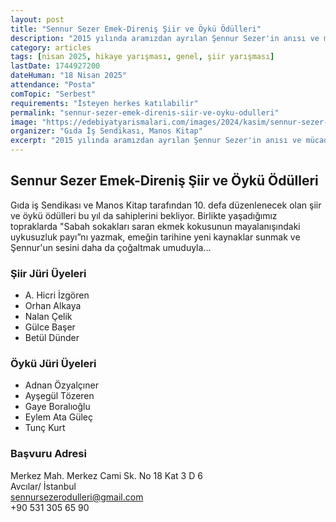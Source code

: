 ```yaml
---
layout: post
title: "Sennur Sezer Emek-Direniş Şiir ve Öykü Ödülleri"
description: "2015 yılında aramızdan ayrılan Şennur Sezer'in anısı ve mücadelesini yaşatmak için düzenlenen Şennur Sezer Emek-Direniş Şiir ve Öykü Ödülleri için başvurular başladı."
category: articles
tags: [nisan 2025, hikaye yarışması, genel, şiir yarışması]
lastDate: 1744927200
dateHuman: "18 Nisan 2025"
attendance: "Posta"
comTopic: "Serbest"
requirements: "İsteyen herkes katılabilir"
permalink: "sennur-sezer-emek-direnis-siir-ve-oyku-odulleri"
image: "https://edebiyatyarismalari.com/images/2024/kasim/sennur-sezer-emek-direnis-siir-ve-oyku-odulleri.jpeg"
organizer: "Gıda İş Sendikası, Manos Kitap"
excerpt: "2015 yılında aramızdan ayrılan Şennur Sezer'in anısı ve mücadelesini yaşatmak için düzenlenen Şennur Sezer Emek-Direniş Şiir ve Öykü Ödülleri için başvurular başladı."
---
```


## Sennur Sezer Emek-Direniş Şiir ve Öykü Ödülleri

Gıda iş Sendikası ve Manos Kitap tarafından 10. defa düzenlenecek olan şiir ve öykü ödülleri bu yıl da sahiplerini bekliyor. Birlikte yaşadığımız topraklarda "Sabah sokakları saran ekmek kokusunun mayalanışındaki uykusuzluk payı”nı yazmak, emeğin tarihine yeni kaynaklar sunmak ve Şennur'un sesini daha da çoğaltmak umuduyla...

### Şiir Jüri Üyeleri
- A. Hicri İzgören
- Orhan Alkaya
- Nalan Çelik
- Gülce Başer
- Betül Dünder

### Öykü Jüri Üyeleri
- Adnan Özyalçıner 
- Ayşegül Tözeren
- Gaye Boralıoğlu
- Eylem Ata Güleç
- Tunç Kurt

### Başvuru Adresi
Merkez Mah. Merkez Cami Sk. No 18 Kat 3 D 6  
Avcılar/ İstanbul  
sennursezerodulleri@gmail.com  
+90 531 305 65 90

